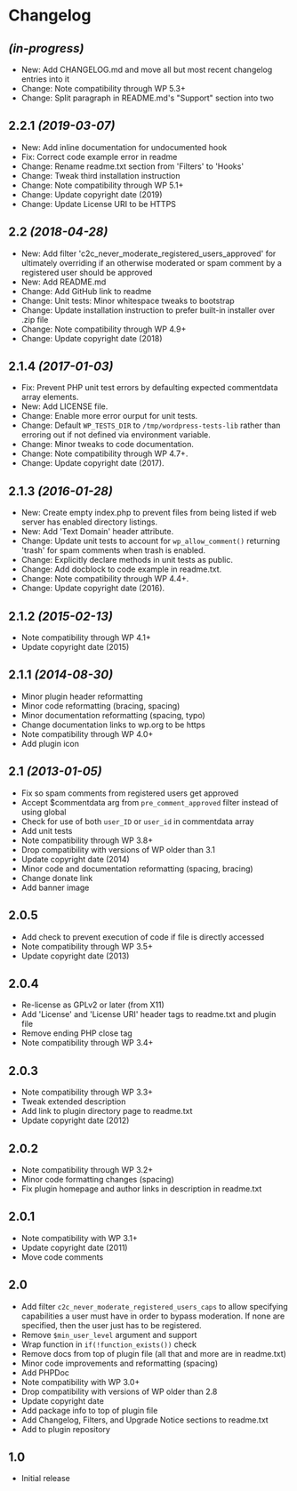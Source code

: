 # Changelog

## _(in-progress)_
* New: Add CHANGELOG.md and move all but most recent changelog entries into it
* Change: Note compatibility through WP 5.3+
* Change: Split paragraph in README.md's "Support" section into two

## 2.2.1 _(2019-03-07)_
* New: Add inline documentation for undocumented hook
* Fix: Correct code example error in readme
* Change: Rename readme.txt section from 'Filters' to 'Hooks'
* Change: Tweak third installation instruction
* Change: Note compatibility through WP 5.1+
* Change: Update copyright date (2019)
* Change: Update License URI to be HTTPS

## 2.2 _(2018-04-28)_
* New: Add filter 'c2c_never_moderate_registered_users_approved' for ultimately overriding if an otherwise moderated or spam comment by a registered user should be approved
* New: Add README.md
* Change: Add GitHub link to readme
* Change: Unit tests: Minor whitespace tweaks to bootstrap
* Change: Update installation instruction to prefer built-in installer over .zip file
* Change: Note compatibility through WP 4.9+
* Change: Update copyright date (2018)

## 2.1.4 _(2017-01-03)_
* Fix: Prevent PHP unit test errors by defaulting expected commentdata array elements.
* New: Add LICENSE file.
* Change: Enable more error ourput for unit tests.
* Change: Default `WP_TESTS_DIR` to `/tmp/wordpress-tests-lib` rather than erroring out if not defined via environment variable.
* Change: Minor tweaks to code documentation.
* Change: Note compatibility through WP 4.7+.
* Change: Update copyright date (2017).

## 2.1.3 _(2016-01-28)_
* New: Create empty index.php to prevent files from being listed if web server has enabled directory listings.
* New: Add 'Text Domain' header attribute.
* Change: Update unit tests to account for `wp_allow_comment()` returning 'trash' for spam comments when trash is enabled.
* Change: Explicitly declare methods in unit tests as public.
* Change: Add docblock to code example in readme.txt.
* Change: Note compatibility through WP 4.4+.
* Change: Update copyright date (2016).

## 2.1.2 _(2015-02-13)_
* Note compatibility through WP 4.1+
* Update copyright date (2015)

## 2.1.1 _(2014-08-30)_
* Minor plugin header reformatting
* Minor code reformatting (bracing, spacing)
* Minor documentation reformatting (spacing, typo)
* Change documentation links to wp.org to be https
* Note compatibility through WP 4.0+
* Add plugin icon

## 2.1 _(2013-01-05)_
* Fix so spam comments from registered users get approved
* Accept $commentdata arg from `pre_comment_approved` filter instead of using global
* Check for use of both `user_ID` or `user_id` in commentdata array
* Add unit tests
* Note compatibility through WP 3.8+
* Drop compatibility with versions of WP older than 3.1
* Update copyright date (2014)
* Minor code and documentation reformatting (spacing, bracing)
* Change donate link
* Add banner image

## 2.0.5
* Add check to prevent execution of code if file is directly accessed
* Note compatibility through WP 3.5+
* Update copyright date (2013)

## 2.0.4
* Re-license as GPLv2 or later (from X11)
* Add 'License' and 'License URI' header tags to readme.txt and plugin file
* Remove ending PHP close tag
* Note compatibility through WP 3.4+

## 2.0.3
* Note compatibility through WP 3.3+
* Tweak extended description
* Add link to plugin directory page to readme.txt
* Update copyright date (2012)

## 2.0.2
* Note compatibility through WP 3.2+
* Minor code formatting changes (spacing)
* Fix plugin homepage and author links in description in readme.txt

## 2.0.1
* Note compatibility with WP 3.1+
* Update copyright date (2011)
* Move code comments

## 2.0
* Add filter `c2c_never_moderate_registered_users_caps` to allow specifying capabilities a user must have in order to bypass moderation. If none are specified, then the user just has to be registered.
* Remove `$min_user_level` argument and support
* Wrap function in `if(!function_exists())` check
* Remove docs from top of plugin file (all that and more are in readme.txt)
* Minor code improvements and reformatting (spacing)
* Add PHPDoc
* Note compatibility with WP 3.0+
* Drop compatibility with versions of WP older than 2.8
* Update copyright date
* Add package info to top of plugin file
* Add Changelog, Filters, and Upgrade Notice sections to readme.txt
* Add to plugin repository

## 1.0
* Initial release
